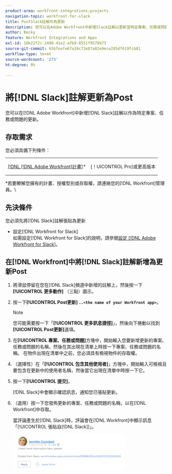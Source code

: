 ```yaml
---
product-area: workfront-integrations;projects
navigation-topic: workfront-for-slack
title: PostSlack註解作為更新
description: 您可以在Adobe Workfront中新增Slack註解以更新至特定專案、任務或問題。
author: Becky
feature: Workfront Integrations and Apps
exl-id: 18b22f2c-2490-41e2-afb9-0551f9579973
source-git-commit: 65bfeafe67a10c72e87a02e0ece285df619fcb81
workflow-type: tm+mt
source-wordcount: '273'
ht-degree: 0%

---
```


# 將[!DNL Slack]註解更新為Post

您可以在[!DNL Adobe Workfront]中新增[!DNL Slack]註解以作為特定專案、任務或問題的更新。

## 存取需求

您必須具備下列條件：

<table style="table-layout:auto"> 
 <col> 
 </col> 
 <col> 
 </col> 
 <tbody> 
  <tr> 
   <td role="rowheader"><a href="https://www.workfront.com/plans" target="_blank">[!DNL [!DNL Adobe Workfront]計畫]</a>*</td> 
   <td> <p>[！UICONTROL Pro]或更高版本</p> </td> 
  </tr> 
 </tbody> 
</table>

&#42;若要瞭解您擁有的計畫、授權型別或存取權，請連絡您的[!DNL Workfront]管理員。\

## 先決條件

您必須先將[!DNL Slack]註解張貼為更新

* 設定[!DNL Workfront for Slack]\
   如需設定[!DNL Workfront for Slack]的說明，請參閱[設定 [!DNL Adobe Workfront for Slack]](../../workfront-integrations-and-apps/using-workfront-with-slack/configure-workfront-for-slack.md)。

## 在[!DNL Workfront]中將[!DNL Slack]註解新增為更新Post

1. 將滑鼠停留在您在[!DNL Slack]頻道中新增的註解上，然後按一下&#x200B;**[!UICONTROL 更多動作]** （三點）圖示。

1. 按一下&#x200B;**[!UICONTROL Post更新] ...`<the name of your Workfront app>`**。

   >[!NOTE]
   >
   >您可能需要按一下「**[!UICONTROL 更多訊息捷徑]**」，然後向下捲動以找到&#x200B;**[!UICONTROL Post更新]**&#x200B;選項。
   >
   >
1. 在&#x200B;**[!UICONTROL 專案、任務或問題]**&#x200B;方塊中，開始輸入您要新增更新的專案、任務或問題的名稱，然後在其出現在清單上時按一下專案、任務或問題的名稱。 在物件出現在清單中之前，您必須具有檢視物件的存取權。
1. （選擇性）在「**[!UICONTROL 包含其他使用者]**」方塊中，開始輸入可檢視且要包含在更新中的使用者名稱，然後當它出現在清單中時按一下它。
1. 按一下&#x200B;**[!UICONTROL 提交]**。

   [!DNL Slack]中會顯示確認訊息，通知您已張貼更新。

1. （選用）按一下您發佈更新的專案、任務或問題的名稱，以在[!DNL Workfront]中存取。

   當評論產生於[!DNL Slack]時，評論會在[!DNL Workfront]中顯示訊息「[!UICONTROL 張貼自[!DNL Slack]]」。

   ![](assets/slack-update-posted-from-slack-350x112.png)
